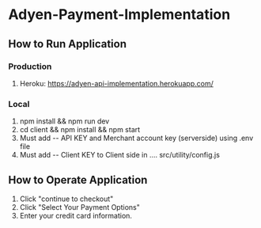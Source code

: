 # Adyen-Payment-Implementation


## How to Run Application
### Production
1. Heroku: https://adyen-api-implementation.herokuapp.com/

### Local
1. npm install  && npm run dev
2. cd client && npm install && npm start
3. Must add -- API KEY and Merchant account key (serverside) using .env file
4. Must add -- Client KEY to Client side in .... src/utility/config.js

## How to Operate Application
1. Click "continue to checkout"
2. Click "Select Your Payment Options"
3. Enter your credit card information.
